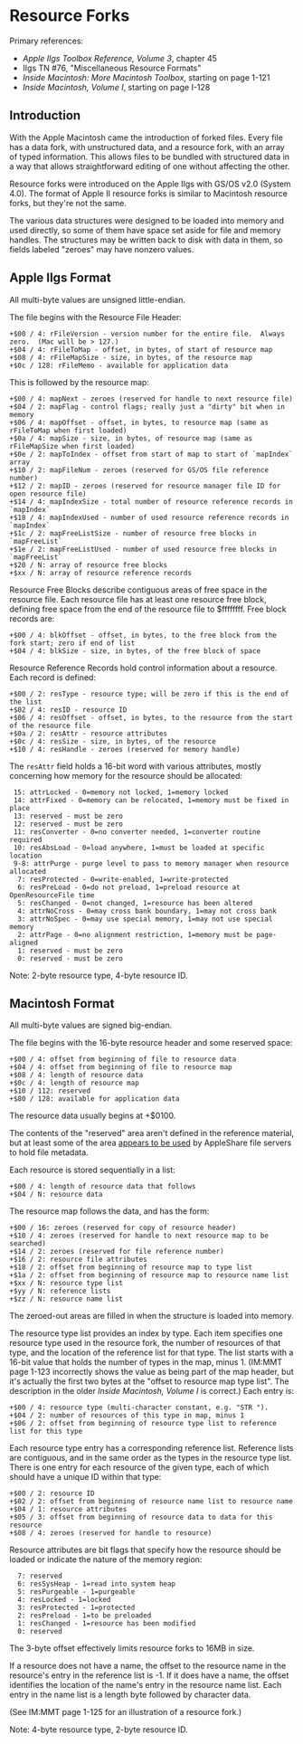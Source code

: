 # Resource Forks #

Primary references:
 - _Apple IIgs Toolbox Reference, Volume 3_, chapter 45
 - IIgs TN #76, "Miscellaneous Resource Formats"
 - _Inside Macintosh: More Macintosh Toolbox_, starting on page 1-121
 - _Inside Macintosh, Volume I_, starting on page I-128

## Introduction ##

With the Apple Macintosh came the introduction of forked files.  Every file has a data fork,
with unstructured data, and a resource fork, with an array of typed information.  This allows
files to be bundled with structured data in a way that allows straightforward editing of
one without affecting the other.

Resource forks were introduced on the Apple IIgs with GS/OS v2.0 (System 4.0).  The format of
Apple II resource forks is similar to Macintosh resource forks, but they're not the same.

The various data structures were designed to be loaded into memory and used directly, so some
of them have space set aside for file and memory handles.  The structures may be written back
to disk with data in them, so fields labeled "zeroes" may have nonzero values.

## Apple IIgs Format ##

All multi-byte values are unsigned little-endian.

The file begins with the Resource File Header:
```
+$00 / 4: rFileVersion - version number for the entire file.  Always zero.  (Mac will be > 127.)
+$04 / 4: rFileToMap - offset, in bytes, of start of resource map
+$08 / 4: rFileMapSize - size, in bytes, of the resource map
+$0c / 128: rFileMemo - available for application data
```

This is followed by the resource map:
```
+$00 / 4: mapNext - zeroes (reserved for handle to next resource file)
+$04 / 2: mapFlag - control flags; really just a "dirty" bit when in memory
+$06 / 4: mapOffset - offset, in bytes, to resource map (same as rFileToMap when first loaded)
+$0a / 4: mapSize - size, in bytes, of resource map (same as rFileMapSize when first loaded)
+$0e / 2: mapToIndex - offset from start of map to start of `mapIndex` array
+$10 / 2: mapFileNum - zeroes (reserved for GS/OS file reference number)
+$12 / 2: mapID - zeroes (reserved for resource manager file ID for open resource file)
+$14 / 4: mapIndexSize - total number of resource reference records in `mapIndex`
+$18 / 4: mapIndexUsed - number of used resource reference records in `mapIndex`
+$1c / 2: mapFreeListSize - number of resource free blocks in `mapFreeList`
+$1e / 2: mapFreeListUsed - number of used resource free blocks in `mapFreeList`
+$20 / N: array of resource free blocks
+$xx / N: array of resource reference records
```

Resource Free Blocks describe contiguous areas of free space in the resource file.  Each
resource file has at least one resource free block, defining free space from the end of the
resource file to $ffffffff.  Free block records are:
```
+$00 / 4: blkOffset - offset, in bytes, to the free block from the fork start; zero if end of list
+$04 / 4: blkSize - size, in bytes, of the free block of space
```

Resource Reference Records hold control information about a resource.  Each record is defined:
```
+$00 / 2: resType - resource type; will be zero if this is the end of the list
+$02 / 4: resID - resource ID
+$06 / 4: resOffset - offset, in bytes, to the resource from the start of the resource file
+$0a / 2: resAttr - resource attributes
+$0c / 4: resSize - size, in bytes, of the resource
+$10 / 4: resHandle - zeroes (reserved for memory handle)
```

The `resAttr` field holds a 16-bit word with various attributes, mostly concerning how memory
for the resource should be allocated:
```
 15: attrLocked - 0=memory not locked, 1=memory locked
 14: attrFixed - 0=memory can be relocated, 1=memory must be fixed in place
 13: reserved - must be zero
 12: reserved - must be zero
 11: resConverter - 0=no converter needed, 1=converter routine required
 10: resAbsLoad - 0=load anywhere, 1=must be loaded at specific location
 9-8: attrPurge - purge level to pass to memory manager when resource allocated
  7: resProtected - 0=write-enabled, 1=write-protected
  6: resPreLoad - 0=do not preload, 1=preload resource at OpenResourceFile time
  5: resChanged - 0=not changed, 1=resource has been altered
  4: attrNoCross - 0=may cross bank boundary, 1=may not cross bank
  3: attrNoSpec - 0=may use special memory, 1=may not use special memory
  2: attrPage - 0=no alignment restriction, 1=memory must be page-aligned
  1: reserved - must be zero
  0: reserved - must be zero
```

Note: 2-byte resource type, 4-byte resource ID.

## Macintosh Format ##

All multi-byte values are signed big-endian.

The file begins with the 16-byte resource header and some reserved space:
```
+$00 / 4: offset from beginning of file to resource data
+$04 / 4: offset from beginning of file to resource map
+$08 / 4: length of resource data
+$0c / 4: length of resource map
+$10 / 112: reserved
+$80 / 128: available for application data
```
The resource data usually begins at +$0100.

The contents of the "reserved" area aren't defined in the reference material, but at least some
of the area [appears to be used](https://retrocomputing.stackexchange.com/a/30351/56) by AppleShare
file servers to hold file metadata.

Each resource is stored sequentially in a list:
```
+$00 / 4: length of resource data that follows
+$04 / N: resource data
```

The resource map follows the data, and has the form:
```
+$00 / 16: zeroes (reserved for copy of resource header)
+$10 / 4: zeroes (reserved for handle to next resource map to be searched)
+$14 / 2: zeroes (reserved for file reference number)
+$16 / 2: resource file attributes
+$18 / 2: offset from beginning of resource map to type list
+$1a / 2: offset from beginning of resource map to resource name list
+$xx / N: resource type list
+$yy / N: reference lists
+$zz / N: resource name list
```
The zeroed-out areas are filled in when the structure is loaded into memory.

The resource type list provides an index by type.  Each item specifies one resource type used in
the resource fork, the number of resources of that type, and the location of the reference list
for that type.  The list starts with a 16-bit value that holds the number of types in the map,
minus 1.  (IM:MMT page 1-123 incorrectly shows the value as being part of the map header, but it's
actually the first two bytes at the "offset to resource map type list".  The description in the
older _Inside Macintosh, Volume I_ is correct.)  Each entry is:
```
+$00 / 4: resource type (multi-character constant, e.g. "STR ").
+$04 / 2: number of resources of this type in map, minus 1
+$06 / 2: offset from beginning of resource type list to reference list for this type
```

Each resource type entry has a corresponding reference list.  Reference lists are contiguous,
and in the same order as the types in the resource type list.  There is one entry for each
resource of the given type, each of which should have a unique ID within that type:
```
+$00 / 2: resource ID
+$02 / 2: offset from beginning of resource name list to resource name
+$04 / 1: resource attributes
+$05 / 3: offset from beginning of resource data to data for this resource
+$08 / 4: zeroes (reserved for handle to resource)
```

Resource attributes are bit flags that specify how the resource should be loaded or indicate
the nature of the memory region:
```
  7: reserved
  6: resSysHeap - 1=read into system heap
  5: resPurgeable - 1=purgeable
  4: resLocked - 1=locked
  3: resProtected - 1=protected
  2: resPreload - 1=to be preloaded
  1: resChanged - 1=resource has been modified
  0: reserved
```

The 3-byte offset effectively limits resource forks to 16MB in size.

If a resource does not have a name, the offset to the resource name in the resource's entry in
the reference list is -1.  If it does have a name, the offset identifies the location of the
name's entry in the resource name list.  Each entry in the name list is a length byte followed
by character data.

(See IM:MMT page 1-125 for an illustration of a resource fork.)

Note: 4-byte resource type, 2-byte resource ID.

